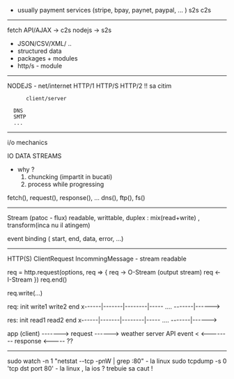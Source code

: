 
+ usually payment services (stripe, bpay, paynet, paypal, ... )
    s2s
    c2s

-----------------------------------------------------------------
fetch API/AJAX -> c2s
nodejs         -> s2s

+ JSON/CSV/XML/ ..
+ structured data
+ packages + modules
+ http/s - module


----
NODEJS
    - net/internet
      HTTP/1
      HTTP/S
      HTTP/2 !! sa citim 

          client/server

      DNS
      SMTP
      ...


-----------------------------------------------------

i/o mechanics

IO DATA STREAMS 
   - why ?
       1. chuncking (impartit in bucati)
       2. process while progressing

fetch(), request(), response(), ... dns(), ftp(), fs()

------------------------------------------------------
Stream (patoc - flux)
readable, writtable, duplex : mix(read+write) , transform(inca nu il atingem)

event binding ( start, end, data, error, ...)

---------------------------------------------------

HTTP(S)
ClientRequest
IncommingMessage - stream readable

req = http.request(options, req => {
    req -> O-Stream (output stream) 
    req <- I-Stream
}) 
req.end()

req.write(...)

req:
     init     write1   write2             end
x------|-------|--------|----- .... -------|------>


res:
     init     read1   read2               end
x------|-------|--------|----- .... -------|------>

app (client) -------> request ------> weather server API
event <     <-------- response <----- ??


-------------------------------------------------------
sudo watch -n 1 "netstat --tcp -pnW | grep :80" - la linux
sudo tcpdump -s 0 'tcp dst port 80' - la linux , la ios ? trebuie sa caut !

